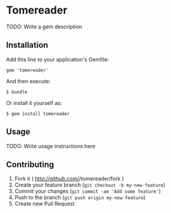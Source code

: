 # Tomereader

TODO: Write a gem description

## Installation

Add this line to your application's Gemfile:

    gem 'tomereader'

And then execute:

    $ bundle

Or install it yourself as:

    $ gem install tomereader

## Usage

TODO: Write usage instructions here

## Contributing

1. Fork it ( http://github.com/<my-github-username>/tomereader/fork )
2. Create your feature branch (`git checkout -b my-new-feature`)
3. Commit your changes (`git commit -am 'Add some feature'`)
4. Push to the branch (`git push origin my-new-feature`)
5. Create new Pull Request

